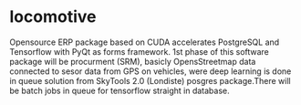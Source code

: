# locomotive

Opensource ERP package based on CUDA accelerates PostgreSQL and Tensorflow with PyQt as forms framework. 1st phase of this software package will be procurment (SRM), basicly OpensStreetmap data connected to sesor data from GPS on vehicles, were deep learning is done in queue solution from SkyTools 2.0 (Londiste) posgres package.There will be batch jobs in queue for tensorflow straight in database.
